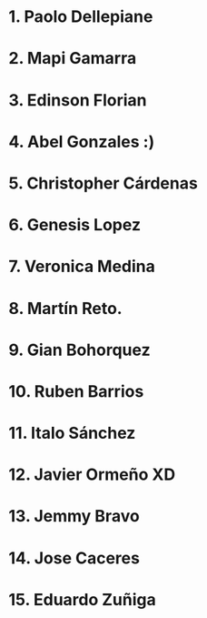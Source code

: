 # 1. Paolo Dellepiane
# 2. Mapi Gamarra
# 3. Edinson Florian
# 4. Abel Gonzales :)
# 5. Christopher Cárdenas
# 6. Genesis Lopez
# 7. Veronica Medina
# 8. Martín Reto.
# 9. Gian Bohorquez
# 10. Ruben Barrios
# 11. Italo Sánchez
# 12. Javier Ormeño XD
# 13. Jemmy Bravo
# 14. Jose Caceres
# 15. Eduardo Zuñiga